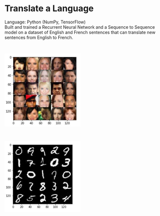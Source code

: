 # Translate a Language
Language: Python (NumPy, TensorFlow) </br>
Built and trained a Recurrent Neural Network and a Sequence to Sequence model
on a dataset of English and French sentences that can translate new sentences from English to French.

</br>
<p align="left">
  <img src="faces.JPG" width="250"/>
</p>
</br>
<p align="left">
  <img src="digit.JPG" width="250"/>
</p>
